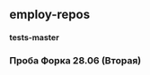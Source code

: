 ## employ-repos
#### tests-master
<!-- Изменения вносятся в редакторе VS Code. Сохранение Ctrl+S автоматически индексирует файл -->
### Проба Форка 28.06 (Вторая)
